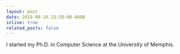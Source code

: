 ```yaml
---
layout: post
date: 2019-08-16 15:59:00-0400
inline: true
related_posts: false
---
```


I started my Ph.D. in Computer Science at the University of Memphis.
